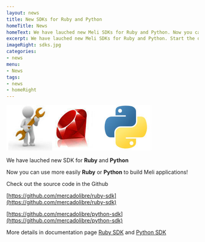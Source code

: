 ```yaml
---
layout: news
title: New SDKs for Ruby and Python
homeTitle: News
homeText: We have lauched new Meli SDKs for Ruby and Python. Now you can use more easily Ruby or Python to build Meli applications.
excerpt: We have lauched new Meli SDKs for Ruby and Python. Start the development now.
imageRight: sdks.jpg
categories:
- news
menu:
- News
tags:
- news
- homeRight
---
```




![New SDKs for Ruby and Python](/images/news/sdks.jpg)

We have lauched new SDK for **Ruby** and **Python**

Now you can use more easily **Ruby** or **Python** to build Meli applications!

Check out the source code in the Github

[https://github.com/mercadolibre/ruby-sdk](https://github.com/mercadolibre/ruby-sdk)

[https://github.com/mercadolibre/python-sdk](https://github.com/mercadolibre/python-sdk)

More details in documentation page [Ruby SDK](/ruby-sdk) and [Python SDK](/python-sdk)
